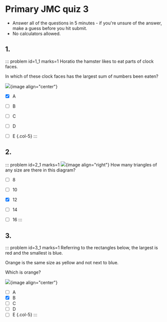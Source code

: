 # Primary JMC quiz 3

* Answer all of the questions in 5 minutes - if you're unsure of the answer, make a guess before you hit submit. 
* No calculators allowed.


## 1.	
::: problem id=1_1 marks=1
Horatio the hamster likes to eat parts of clock faces.  

In which of these clock faces has the largest sum of numbers been eaten?  

![](/resources/primary-jmc-3/1-clocks.png){image align="center"} 

* [x] A
* [ ] B
* [ ] C
* [ ] D
* [ ] E
{.col-5}
:::


## 2.
::: problem id=2_1 marks=1
![](/resources/primary-jmc-3/2-triangles.png){image align="right"} 
How many triangles of any size are there in this diagram?

* [ ] 8
* [ ] 10
* [x] 12
* [ ] 14
* [ ] 16
:::


## 3.
::: problem id=3_1 marks=1
Referring to the rectangles below, the largest is red and the smallest is blue.  

Orange is the same size as yellow and not next to blue.  

Which is orange?  

![](/resources/primary-jmc-3/3-rectangles.png){image align="center"} 

* [ ] A
* [x] B
* [ ] C
* [ ] D
* [ ] E
{.col-5}
:::